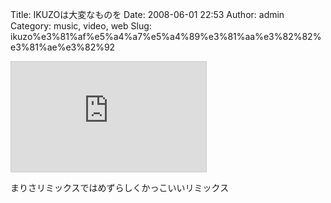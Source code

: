 Title: IKUZOは大変なものを
Date: 2008-06-01 22:53
Author: admin
Category: music, video, web
Slug: ikuzo%e3%81%af%e5%a4%a7%e5%a4%89%e3%81%aa%e3%82%82%e3%81%ae%e3%82%92

<iframe src="http://www.nicovideo.jp/thumb/sm3512710" style="border: 1px solid rgb(204, 204, 204);" frameborder="0" height="176" scrolling="no" width="312">\<a
href="http://www.nicovideo.jp/watch/sm3512710"\>【ニコニコ動画】IKUZOは大変なものを盗んでいきました。\</a\></iframe>

まりさリミックスではめずらしくかっこいいリミックス
